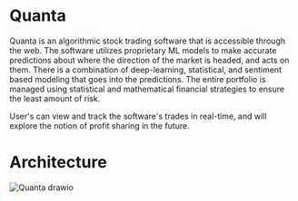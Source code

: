 # Quanta
Quanta is an algorithmic stock trading software that is accessible through the web. The software utilizes proprietary ML models to make accurate predictions about where the direction of the market is headed, and acts on them. There is a combination of deep-learning, statistical, and sentiment based modeling that goes into the predictions. The entire portfolio is managed using statistical and mathematical financial strategies to ensure the least amount of risk.

User's can view and track the software's trades in real-time, and will explore the notion of profit sharing in the future.

# Architecture
![Quanta drawio](https://github.com/ndavidson19/quanta/assets/59320455/55c9435a-31d6-4443-a805-bcfa6e429831)
